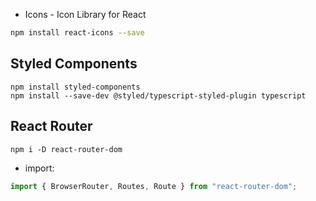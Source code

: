 


* Icons - Icon Library for React
```bash
npm install react-icons --save
```


## Styled Components
```
npm install styled-components
npm install --save-dev @styled/typescript-styled-plugin typescript
```


## React Router
```
npm i -D react-router-dom
```

* import: 
```javascript
import { BrowserRouter, Routes, Route } from "react-router-dom";
```


